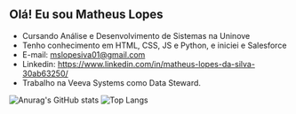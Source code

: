 ##  Olá! Eu sou Matheus Lopes

- Cursando Análise e Desenvolvimento de Sistemas na Uninove
- Tenho conhecimento em HTML, CSS, JS e Python, e iniciei e Salesforce
- E-mail: mslopesiva01@gmail.com
- Linkedin: https://www.linkedin.com/in/matheus-lopes-da-silva-30ab63250/
- Trabalho na Veeva Systems como Data Steward.

![Anurag's GitHub stats](https://github-readme-stats.vercel.app/api?username=TheusLopes01&show_icons=true&theme=radical)
![Top Langs](https://github-readme-stats.vercel.app/api/top-langs/?username=TheusLopes01&layout=compact)
